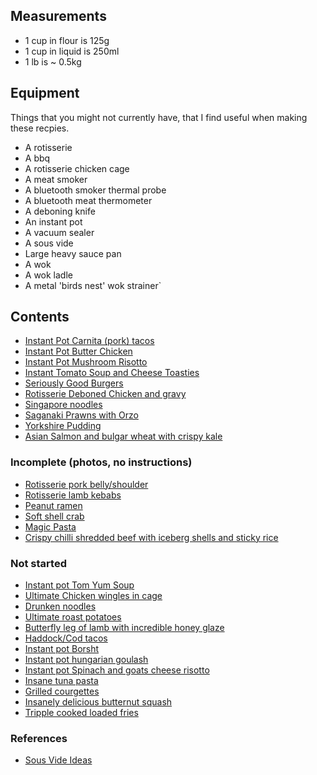 
## Measurements

* 1 cup in flour is 125g
* 1 cup in liquid is 250ml
* 1 lb is ~ 0.5kg

## Equipment

Things that you might not currently have, that I find useful when making these recpies.

* A rotisserie
* A bbq
* A rotisserie chicken cage
* A meat smoker
* A bluetooth smoker thermal probe
* A bluetooth meat thermometer
* A deboning knife
* An instant pot
* A vacuum sealer
* A sous vide
* Large heavy sauce pan
* A wok
* A wok ladle
* A metal 'birds nest' wok strainer`

## Contents

* [Instant Pot Carnita (pork) tacos](carnita-tacos-instant-pot.md)
* [Instant Pot Butter Chicken](butter-chicken-curry-instant-pot.md)
* [Instant Pot Mushroom Risotto](mushroom-risotto-instant-pot.md)
* [Instant Tomato Soup and Cheese Toasties](instant-pot-tomato-soup-cheese-toasties.md)
* [Seriously Good Burgers](seriously-good-burgers.md)
* [Rotisserie Deboned Chicken and gravy](rotisserie-chicken-gravy.md)
* [Singapore noodles](singapore-noodles.md)
* [Saganaki Prawns with Orzo](prawn-saganaki.md)
* [Yorkshire Pudding](yorkshire-pudding.md)
* [Asian Salmon and bulgar wheat with crispy kale](asian-salmon-and-kale.md)

### Incomplete (photos, no instructions)

* [Rotisserie pork belly/shoulder](rotisserie-pork-shoulder-belly.md)
* [Rotisserie lamb kebabs](rotisserie-lamb-kebabs.md)
* [Peanut ramen](instant-pot-peanut-ramen.md)
* [Soft shell crab](soft-shell-crab-bao.md)
* [Magic Pasta](magic-pasta.md)
* [Crispy chilli shredded beef with iceberg shells and sticky rice](crispy-shredded-beef.md)

### Not started

* [Instant pot Tom Yum Soup]()
* [Ultimate Chicken wingles in cage]()
* [Drunken noodles]()
* [Ultimate roast potatoes]()
* [Butterfly leg of lamb with incredible honey glaze]()
* [Haddock/Cod tacos]()
* [Instant pot Borsht]()
* [Instant pot hungarian goulash]()
* [Instant pot Spinach and goats cheese risotto]()
* [Insane tuna pasta]()
* [Grilled courgettes]()
* [Insanely delicious butternut squash]()
* [Tripple cooked loaded fries]()

### References

* [Sous Vide Ideas](https://morningchores.com/sous-vide-recipes/)
